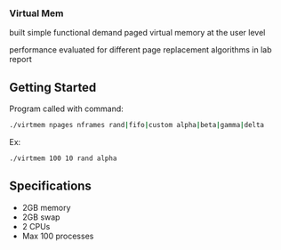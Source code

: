 ### Virtual Mem

built simple functional demand paged virtual memory at the user level

performance evaluated for different page replacement algorithms in lab report

## Getting Started
Program called with command:
```sh
./virtmem npages nframes rand|fifo|custom alpha|beta|gamma|delta
```
Ex:
```sh
./virtmem 100 10 rand alpha
```

## Specifications
* 2GB memory
* 2GB swap
* 2 CPUs
* Max 100 processes
